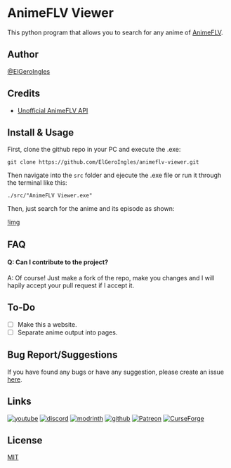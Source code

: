
# AnimeFLV Viewer

This python program that allows you to search for any anime of [AnimeFLV](https://www3.animeflv.net/).

## Author
[@ElGeroIngles](https://github.com/ElGeroIngles)

## Credits
- [Unofficial AnimeFLV API](https://animeflv.ahmedrangel.com/)

## Install & Usage

First, clone the github repo in your PC and execute the .exe:
```
git clone https://github.com/ElGeroIngles/animeflv-viewer.git
```
Then navigate into the `src` folder and ejecute the .exe file or run it through the terminal like this:
```
./src/"AnimeFLV Viewer.exe"
```
Then, just search for the anime and its episode as shown:

[!img](https://i.imgur.com/65k2uzH.png)

## FAQ

#### Q: Can I contribute to the project?

A: Of course! Just make a fork of the repo, make you changes and I will hapily accept your pull request if I accept it.

## To-Do

* [ ] Make this a website.
* [ ] Separate anime output into pages.

## Bug Report/Suggestions
If you have found any bugs or have any suggestion, please create an issue [here](https://github.com/ElGeroIngles/animeflv-viewer/issues).

## Links
[![youtube](https://img.shields.io/badge/youtube-ff0000?style=for-the-badge&logo=youtube&logoColor=white)](https://www.youtube.com/@EclipseStudiosMC)
[![discord](https://img.shields.io/badge/discord-7289DA?style=for-the-badge&logo=discord&logoColor=white)](https://discord.gg/4pYjW9btNc)
[![modrinth](https://img.shields.io/badge/modrinth-5AD770?style=for-the-badge&logo=modrinth&logoColor=white)](https://modrinth.com/organization/eclipse-studios)
[![github](https://img.shields.io/badge/github-000000?style=for-the-badge&logo=github&logoColor=white)](https://github.com/EclipseStudiosMC)
[![Patreon](https://img.shields.io/badge/Patreon-f96854?style=for-the-badge&logo=patreon&logoColor=white)](https://www.patreon.com/EclipseStudios447)
[![CurseForge](https://img.shields.io/badge/Curseforge-0D0D0D?style=for-the-badge&logo=curseforge&logoColor=white)](https://www.curseforge.com/members/elgeroingles/projects)

## License

[MIT](https://choosealicense.com/licenses/mit/)
